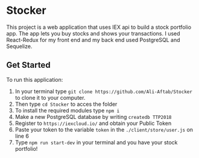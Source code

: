 # Stocker

This project is a web application that uses IEX api to build a stock portfolio app. The app lets you buy stocks and shows your transactions. I used React-Redux for my front end and my back end used PostgreSQL and Sequelize.

## Get Started

To run this application:

1.  In your terminal type `git clone https://github.com/Ali-Aftab/Stocker` to clone it to your computer.
2.  Then type `cd Stocker` to acces the folder
3.  To install the required modules type `npm i`
4.  Make a new PostgreSQL database by writing `createdb TTP2018`
5.  Register to `https://iexcloud.io/` and obtain your Public Token
6.  Paste your token to the variable `token` in the `./client/store/user.js` on line 6
7.  Type `npm run start-dev` in your terminal and you have your stock portfolio!
